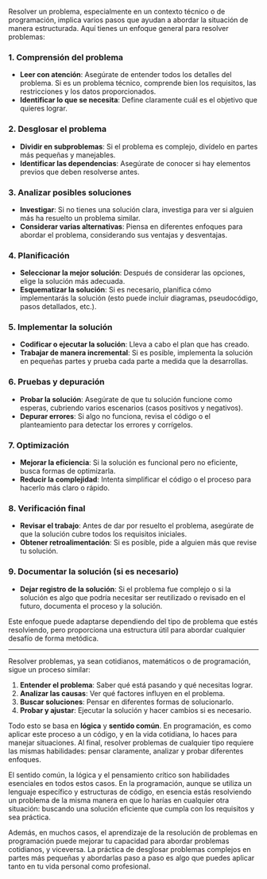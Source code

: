 Resolver un problema, especialmente en un contexto técnico o de programación, implica varios pasos que ayudan a abordar la situación de manera estructurada. Aquí tienes un enfoque general para resolver problemas:

### 1. **Comprensión del problema**

- **Leer con atención**: Asegúrate de entender todos los detalles del problema. Si es un problema técnico, comprende bien los requisitos, las restricciones y los datos proporcionados.
- **Identificar lo que se necesita**: Define claramente cuál es el objetivo que quieres lograr.

### 2. **Desglosar el problema**

- **Dividir en subproblemas**: Si el problema es complejo, divídelo en partes más pequeñas y manejables.
- **Identificar las dependencias**: Asegúrate de conocer si hay elementos previos que deben resolverse antes.

### 3. **Analizar posibles soluciones**

- **Investigar**: Si no tienes una solución clara, investiga para ver si alguien más ha resuelto un problema similar.
- **Considerar varias alternativas**: Piensa en diferentes enfoques para abordar el problema, considerando sus ventajas y desventajas.

### 4. **Planificación**

- **Seleccionar la mejor solución**: Después de considerar las opciones, elige la solución más adecuada.
- **Esquematizar la solución**: Si es necesario, planifica cómo implementarás la solución (esto puede incluir diagramas, pseudocódigo, pasos detallados, etc.).

### 5. **Implementar la solución**

- **Codificar o ejecutar la solución**: Lleva a cabo el plan que has creado.
- **Trabajar de manera incremental**: Si es posible, implementa la solución en pequeñas partes y prueba cada parte a medida que la desarrollas.

### 6. **Pruebas y depuración**

- **Probar la solución**: Asegúrate de que tu solución funcione como esperas, cubriendo varios escenarios (casos positivos y negativos).
- **Depurar errores**: Si algo no funciona, revisa el código o el planteamiento para detectar los errores y corrígelos.

### 7. **Optimización**

- **Mejorar la eficiencia**: Si la solución es funcional pero no eficiente, busca formas de optimizarla.
- **Reducir la complejidad**: Intenta simplificar el código o el proceso para hacerlo más claro o rápido.

### 8. **Verificación final**

- **Revisar el trabajo**: Antes de dar por resuelto el problema, asegúrate de que la solución cubre todos los requisitos iniciales.
- **Obtener retroalimentación**: Si es posible, pide a alguien más que revise tu solución.

### 9. **Documentar la solución (si es necesario)**

- **Dejar registro de la solución**: Si el problema fue complejo o si la solución es algo que podría necesitar ser reutilizado o revisado en el futuro, documenta el proceso y la solución.

Este enfoque puede adaptarse dependiendo del tipo de problema que estés resolviendo, pero proporciona una estructura útil para abordar cualquier desafío de forma metódica.

---

Resolver problemas, ya sean cotidianos, matemáticos o de programación, sigue un proceso similar:

1. **Entender el problema**: Saber qué está pasando y qué necesitas lograr.
2. **Analizar las causas**: Ver qué factores influyen en el problema.
3. **Buscar soluciones**: Pensar en diferentes formas de solucionarlo.
4. **Probar y ajustar**: Ejecutar la solución y hacer cambios si es necesario.

Todo esto se basa en **lógica** y **sentido común**. En programación, es como aplicar este proceso a un código, y en la vida cotidiana, lo haces para manejar situaciones. Al final, resolver problemas de cualquier tipo requiere las mismas habilidades: pensar claramente, analizar y probar diferentes enfoques.

El sentido común, la lógica y el pensamiento crítico son habilidades esenciales en todos estos casos. En la programación, aunque se utiliza un lenguaje específico y estructuras de código, en esencia estás resolviendo un problema de la misma manera en que lo harías en cualquier otra situación: buscando una solución eficiente que cumpla con los requisitos y sea práctica.

Además, en muchos casos, el aprendizaje de la resolución de problemas en programación puede mejorar tu capacidad para abordar problemas cotidianos, y viceversa. La práctica de desglosar problemas complejos en partes más pequeñas y abordarlas paso a paso es algo que puedes aplicar tanto en tu vida personal como profesional.
